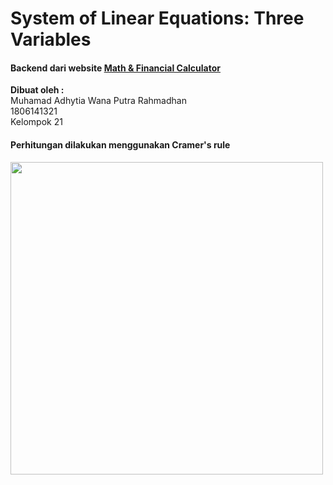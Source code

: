 # System of Linear Equations: Three Variables  
#### Backend dari website [Math & Financial Calculator](https://gitlab.cs.ui.ac.id/aji.inisti/tugas-kelompok-pemrograman-fungsional)  
<b>Dibuat oleh :</b>  
Muhamad Adhytia Wana Putra Rahmadhan  
1806141321  
Kelompok 21  

#### Perhitungan dilakukan menggunakan Cramer's rule  
<img src="https://i.ytimg.com/vi/RdLo-9jh2EM/maxresdefault.jpg" width="500">